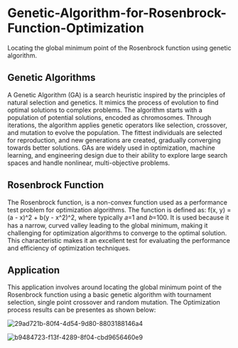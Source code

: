# Genetic-Algorithm-for-Rosenbrock-Function-Optimization
Locating the global minimum point of the Rosenbrock function using genetic algorithm.

## Genetic Algorithms
A Genetic Algorithm (GA) is a search heuristic inspired by the principles of natural selection and genetics. It mimics the process of evolution to find optimal solutions to complex problems. The algorithm starts with a population of potential solutions, encoded as chromosomes. Through iterations, the algorithm applies genetic operators like selection, crossover, and mutation to evolve the population. The fittest individuals are selected for reproduction, and new generations are created, gradually converging towards better solutions. GAs are widely used in optimization, machine learning, and engineering design due to their ability to explore large search spaces and handle nonlinear, multi-objective problems.

## Rosenbrock Function
The Rosenbrock function, is a non-convex function used as a performance test problem for optimization algorithms. The function is defined as: f(x, y) = (a - x)^2 + b(y - x^2)^2, where typically 𝑎=1 and 𝑏=100. It is used because it has a narrow, curved valley leading to the global minimum, making it challenging for optimization algorithms to converge to the optimal solution. This characteristic makes it an excellent test for evaluating the performance and efficiency of optimization techniques. 

## Application
This application involves around locating the global minimum point of the Rosenbrock function using a basic genetic algorithm with tournament selection, single point crossover and random mutation. The Optimization process results can be presentes as shown below:

![29ad721b-80f4-4d54-9d80-8803188146a4](https://github.com/user-attachments/assets/514e4409-576a-421b-b818-055ac5119137)

![b9484723-f13f-4289-8f04-cbd9656460e9](https://github.com/user-attachments/assets/109e248f-fc22-4c19-b60d-f64c3117d3ba)
